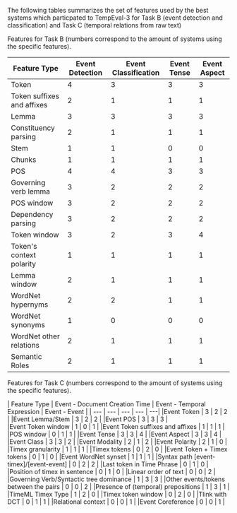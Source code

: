 
The following tables summarizes the set of features used by the best systems which particpated to TempEval-3 for Task B (event detection and classification) and Task C (temporal relations from raw text)

Features for Task B (numbers correspond to the amount of systems using the specific features).


| Feature Type | Event Detection | Event Classification | Event Tense | Event Aspect |
--- | --- | --- | --- | ---|
|Token | 4 | 3 | 3 | 3 |
|Token suffixes and affixes | 2 | 1| 1 | 1 |
|Lemma | 3 | 3 | 3 | 3 |
|Constituency parsing | 2 | 1 | 1 | 1 |  
|Stem | 1 | 1 |  0 |  0 |  
|Chunks | 1 | 1 | 1 | 1 |
|POS | 4 |  4 | 3 | 3 | 
|Governing verb lemma | 3 | 2  | 2 | 2 |
|POS window | 3 | 2 | 2 | 2 | 
|Dependency parsing | 3  | 2 | 2 | 2 |
|Token window | 3 | 2 | 3 | 4 |
|Token's context polarity | 1 | 1 | 1 | 1 |
|Lemma window | 2| 1 | 1 | 1 |
|WordNet hypernyms | 2 | 2 | 1 | 1 |
|WordNet synonyms | 1 | 0 | 0 | 0 | 
|WordNet other relations | 2 | 1 | 1 | 1 |
|Semantic Roles | 2 | 1 | 1 | 1 |


Features for Task C (numbers correspond to the amount of systems using the specific features).

| Feature Type | Event - Document Creation Time | Event - Temporal Expression | Event - Event |
| --- | --- | --- | --- | ---|
|Event Token | 3 | 2 | 2 | 
|Event Lemma/Stem | 3 | 2 | 2 | 
|Event POS | 3 | 3 | 3 |  
|Event Token window | 1 | 0 | 1 | 
|Event Token suffixes and affixes | 1 | 1 | 1 | 
|POS window | 0 | 1 | 1 | 
|Event Tense | 3 | 3 | 4 | 
|Event Aspect | 3 | 3 | 4 | 
|Event Class | 3 | 3 | 2 | 
|Event Modality | 2 | 1 | 2 | 
|Event Polarity | 2 | 1 | 0 | 
|Timex granularity | 1 | 1 | 1 |
|Timex tokens | 0 | 2 | 0 | 
|Event Token + Timex tokens | 0 | 1 | 0 | 
|Event WordNet synset | 1 | 1 | 1 |
|Syntax path [event-timex]/[event-event] | 0 | 2 | 2 |
|Last token in Time Phrase | 0 | 1 | 0 |
|Position of timex in sentence | 0 | 1 | 0 |
|Linear order of text | 0 | 0 | 2 |
|Governing Verb/Syntactic tree dominance | 1 | 3 | 3 |
|Other events/tokens between the pairs | 0 | 0 | 2 |
|Presence of (temporal) prepositions | 1 | 3 | 1 |
|TimeML Timex Type | 1 | 2 | 0 |
|Timex token window | 0 | 2 | 0 |
|Tlink with DCT | 0 | 1 | 1 |
|Relational context | 0 | 0 | 1 |
|Event Coreference | 0 | 0 | 1 |






